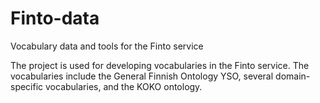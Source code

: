 Finto-data
==========

Vocabulary data and tools for the Finto service

The project is used for developing vocabularies in the Finto service. The
vocabularies include the General Finnish Ontology YSO, several
domain-specific vocabularies, and the KOKO ontology.
